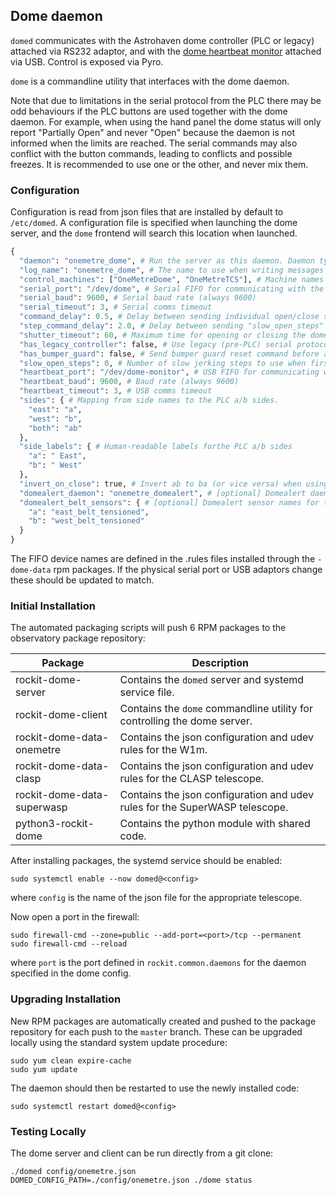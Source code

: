 ## Dome daemon

`domed` communicates with the Astrohaven dome controller (PLC or legacy) attached via RS232 adaptor, and with the [dome heartbeat monitor](https://github.com/rockit-astro/dome-heartbeat-monitor) attached via USB.  Control is exposed via Pyro.

`dome` is a commandline utility that interfaces with the dome daemon.

Note that due to limitations in the serial protocol from the PLC there may be odd behaviours if the PLC buttons are used together with the dome daemon.
For example, when using the hand panel the dome status will only report "Partially Open" and never "Open" because the daemon is not informed when the limits are reached.
The serial commands may also conflict with the button commands, leading to conflicts and possible freezes. It is recommended to use one or the other, and never mix them.

### Configuration

Configuration is read from json files that are installed by default to `/etc/domed`.
A configuration file is specified when launching the dome server, and the `dome` frontend will search this location when launched.

```python
{
  "daemon": "onemetre_dome", # Run the server as this daemon. Daemon types are registered in `rockit.common.daemons`.
  "log_name": "onemetre_dome", # The name to use when writing messages to the observatory log.
  "control_machines": ["OneMetreDome", "OneMetreTCS"], # Machine names that are allowed to control (rather than just query) state. Machine names are registered in `rockit.common.IP`.
  "serial_port": "/dev/dome", # Serial FIFO for communicating with the dome PLC
  "serial_baud": 9600, # Serial baud rate (always 9600)
  "serial_timeout": 3, # Serial comms timeout
  "command_delay": 0.5, # Delay between sending individual open/close steps
  "step_command_delay": 2.0, # Delay between sending "slow_open_steps" 
  "shutter_timeout": 60, # Maximum time for opening or closing the dome
  "has_legacy_controller": false, # Use legacy (pre-PLC) serial protocol
  "has_bumper_guard": false, # Send bumper guard reset command before attempting to move the shutters
  "slow_open_steps": 0, # Number of slow jerking steps to use when first opening, to reduce belt slack on the 5 shutter domes
  "heartbeat_port": "/dev/dome-monitor", # USB FIFO for communicating with the dome heartbeat monitor
  "heartbeat_baud": 9600, # Baud rate (always 9600)
  "heartbeat_timeout": 3, # USB comms timeout
  "sides": { # Mapping from side names to the PLC a/b sides.
    "east": "a",
    "west": "b",
    "both": "ab"
  },
  "side_labels": { # Human-readable labels forthe PLC a/b sides
    "a": " East",
    "b": " West"
  },
  "invert_on_close": true, # Invert ab to ba (or vice versa) when using a "close both" command
  "domealert_daemon": "onemetre_domealert", # [optional] Domealert daemon to check belt tension when opening
  "domealert_belt_sensors": { # [optional] Domealert sensor names for the belt tension on each side
    "a": "east_belt_tensioned",
    "b": "west_belt_tensioned"
  }
}
```

The FIFO device names are defined in the .rules files installed through the `-dome-data` rpm packages.
If the physical serial port or USB adaptors change these should be updated to match.

### Initial Installation

The automated packaging scripts will push 6 RPM packages to the observatory package repository:

| Package                    | Description                                                                 |
|----------------------------|-----------------------------------------------------------------------------|
| rockit-dome-server         | Contains the `domed` server and systemd service file.                       |
| rockit-dome-client         | Contains the `dome` commandline utility for controlling the dome server.    |
| rockit-dome-data-onemetre  | Contains the json configuration and udev rules for the W1m.                 |
| rockit-dome-data-clasp     | Contains the json configuration and udev rules for the CLASP telescope.     |
| rockit-dome-data-superwasp | Contains the json configuration and udev rules for the SuperWASP telescope. |
| python3-rockit-dome        | Contains the python module with shared code.                                |

After installing packages, the systemd service should be enabled:

```
sudo systemctl enable --now domed@<config>
```

where `config` is the name of the json file for the appropriate telescope.

Now open a port in the firewall:
```
sudo firewall-cmd --zone=public --add-port=<port>/tcp --permanent
sudo firewall-cmd --reload
```
where `port` is the port defined in `rockit.common.daemons` for the daemon specified in the dome config.

### Upgrading Installation

New RPM packages are automatically created and pushed to the package repository for each push to the `master` branch.
These can be upgraded locally using the standard system update procedure:
```
sudo yum clean expire-cache
sudo yum update
```

The daemon should then be restarted to use the newly installed code:
```
sudo systemctl restart domed@<config>
```

### Testing Locally

The dome server and client can be run directly from a git clone:
```
./domed config/onemetre.json
DOMED_CONFIG_PATH=./config/onemetre.json ./dome status
```
